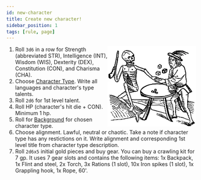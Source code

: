 ```yaml
---
id: new-character
title: Create new character!
sidebar_position: 1
tags: [rule, page]
---
```


<img class="img-character" align="right" src="/img/characters.webp"/>

1. Roll `3d6` in a row for Strength (abbreviated STR), Intelligence (INT), Wisdom (WIS), Dexterity (DEX), Constitution (CON), and Charisma (CHA).
2. Choose [Character Type](character-type). Write all languages and character's type talents.
3. Roll `2d6` for 1st level talent.
4. Roll HP (character's hit die + CON). Minimum 1 hp.
5. Roll for [Background](backgrounds) for chosen character type.
6. Choose alignment. Lawful, neutral or chaotic. Take a note if character type has any restictions on it. Write alignment and corresponding 1st level title from character type description.
7. Roll `2d6x5` initial gold pieces and buy gear. You can buy a crawling kit for 7 gp. It uses 7 gear slots and contains the
following items: 1x Backpack, 1x Flint and steel, 2x Torch, 3x Rations (1 slot), 10x Iron spikes (1 slot), 1x Grappling hook, 1x Rope, 60'.
